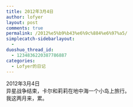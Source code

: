 ```yaml
---
title: 2012年3月4日
author: lofyer
layout: post
comments: true
permalink: /2012%e5%b9%b43%e6%9c%884%e6%97%a5/
simplecatch-sidebarlayout:
  - 
duoshuo_thread_id:
  - 1234836220387786887
categories:
  - Lofyer的日记
---
```

2012年3月4日  
异星战争结束，卡尔和莉莉在地中海一个小岛上旅行。  
我这两月来，累。